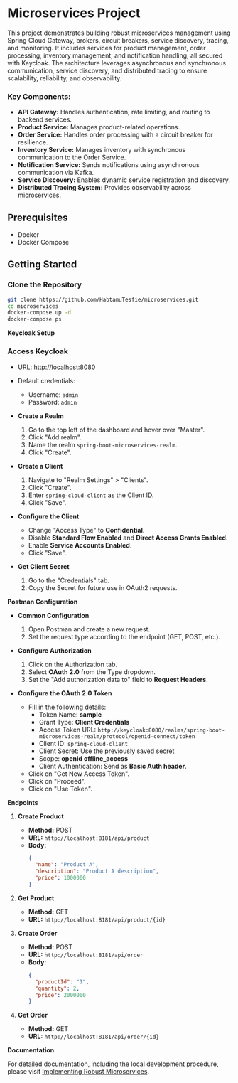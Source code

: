# Microservices Project

This project demonstrates building robust microservices management using Spring Cloud Gateway, brokers, 
circuit breakers, service discovery, tracing, and monitoring. It includes services for product management, 
order processing, inventory management, and notification handling, all secured with Keycloak.
The architecture leverages asynchronous and synchronous communication, service discovery, and distributed tracing to 
ensure scalability, reliability, and observability.

### Key Components:
- **API Gateway:** Handles authentication, rate limiting, and routing to backend services.
- **Product Service:** Manages product-related operations.
- **Order Service:** Handles order processing with a circuit breaker for resilience.
- **Inventory Service:** Manages inventory with synchronous communication to the Order Service.
- **Notification Service:** Sends notifications using asynchronous communication via Kafka.
- **Service Discovery:** Enables dynamic service registration and discovery.
- **Distributed Tracing System:** Provides observability across microservices.

## Prerequisites

- Docker
- Docker Compose

## Getting Started

### Clone the Repository

```sh
git clone https://github.com/HabtamuTesfie/microservices.git
cd microservices
docker-compose up -d
docker-compose ps
```
**Keycloak Setup**
### Access Keycloak

- URL: [http://localhost:8080](http://localhost:8080)
- Default credentials:
    - Username: `admin`
    - Password: `admin`
- **Create a Realm**
    1. Go to the top left of the dashboard and hover over "Master".
    2. Click "Add realm".
    3. Name the realm `spring-boot-microservices-realm`.
    4. Click "Create".

- **Create a Client**
    1. Navigate to "Realm Settings" > "Clients".
    2. Click "Create".
    3. Enter `spring-cloud-client` as the Client ID.
    4. Click "Save".

- **Configure the Client**
    - Change "Access Type" to **Confidential**.
    - Disable **Standard Flow Enabled** and **Direct Access Grants Enabled**.
    - Enable **Service Accounts Enabled**.
    - Click "Save".

- **Get Client Secret**
    1. Go to the "Credentials" tab.
    2. Copy the Secret for future use in OAuth2 requests.

**Postman Configuration**

- **Common Configuration**
    1. Open Postman and create a new request.
    2. Set the request type according to the endpoint (GET, POST, etc.).

- **Configure Authorization**
    1. Click on the Authorization tab.
    2. Select **OAuth 2.0** from the Type dropdown.
    3. Set the "Add authorization data to" field to **Request Headers**.

- **Configure the OAuth 2.0 Token**
    - Fill in the following details:
        - Token Name: **sample**
        - Grant Type: **Client Credentials**
        - Access Token URL: `http://keycloak:8080/realms/spring-boot-microservices-realm/protocol/openid-connect/token`
        - Client ID: `spring-cloud-client`
        - Client Secret: Use the previously saved secret
        - Scope: **openid offline_access**
        - Client Authentication: Send as **Basic Auth header**.
    - Click on "Get New Access Token".
    - Click on "Proceed".
    - Click on "Use Token".

**Endpoints**

1. **Create Product**
    - **Method:** POST
    - **URL:** `http://localhost:8181/api/product`
    - **Body:**
      ```json
      {
        "name": "Product A",
        "description": "Product A description",
        "price": 1000000
      }
      ```

2. **Get Product**
    - **Method:** GET
    - **URL:** `http://localhost:8181/api/product/{id}`

3. **Create Order**
    - **Method:** POST
    - **URL:** `http://localhost:8181/api/order`
    - **Body:**
      ```json
      {
        "productId": "1",
        "quantity": 2,
        "price": 2000000
      }
      ```

4. **Get Order**
    - **Method:** GET
    - **URL:** `http://localhost:8181/api/order/{id}`

**Documentation**

For detailed documentation, including the local development procedure, please visit [Implementing Robust Microservices](https://scalable-microservices-implementation.blogspot.com/2024/06/implementing-robust-microservices.html).

